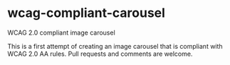 # wcag-compliant-carousel
WCAG 2.0 compliant image carousel

This is a first attempt of creating an image carousel that is compliant with WCAG 2.0 AA rules.
Pull requests and comments are welcome.